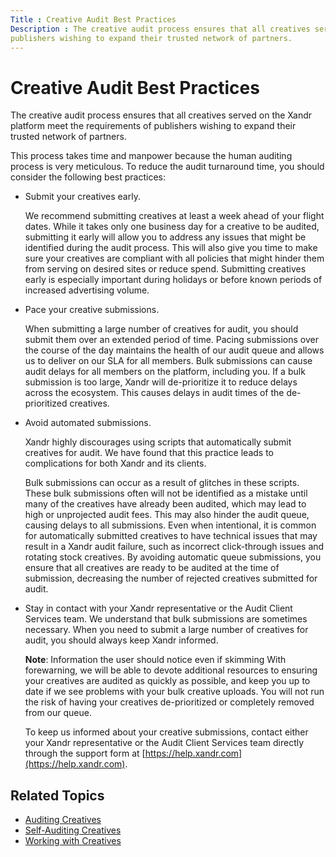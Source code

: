 ```yaml
---
Title : Creative Audit Best Practices
Description : The creative audit process ensures that all creatives served on the Xandr platform meet the requirements of
publishers wishing to expand their trusted network of partners.
---
```


# Creative Audit Best Practices

The creative audit process ensures that all creatives served on the
Xandr platform meet the requirements of publishers wishing to expand their trusted network of partners.

This process takes time and manpower because the human auditing process
is very meticulous. To reduce the audit turnaround time, you should
consider the following best practices:

- Submit your creatives early.

  We recommend submitting creatives at least a week ahead of your flight
  dates. While it takes only one business day for a creative to be
  audited, submitting it early will allow you to address any issues that
  might be identified during the audit process. This will also give you
  time to make sure your creatives are compliant with all policies that
  might hinder them from serving on desired sites or reduce spend.
  Submitting creatives early is especially important during holidays or
  before known periods of increased advertising volume.

- Pace your creative submissions.

  When submitting a large number of creatives for audit, you should
  submit them over an extended period of time. Pacing submissions over
  the course of the day maintains the health of our audit queue and
  allows us to deliver on our SLA for all members. Bulk submissions can
  cause audit delays for all members on the platform, including you. If
  a bulk submission is too large, Xandr will de-prioritize it to reduce delays across the ecosystem. This causes delays in audit times of the de-prioritized creatives.

- Avoid automated submissions.

  Xandr highly discourages using scripts that automatically submit creatives for audit. We have found that this practice leads to complications for both Xandr and its clients.

  Bulk submissions can occur as a result of glitches in these scripts.
  These bulk submissions often will not be identified as a mistake until
  many of the creatives have already been audited, which may lead to
  high or unprojected audit fees. This may also hinder the audit queue,
  causing delays to all submissions. Even when intentional, it is common
  for automatically submitted creatives to have technical issues that
  may result in a Xandr audit failure, such as incorrect click-through issues and rotating stock creatives. By avoiding automatic queue submissions, you ensure that all creatives are ready to be audited at the time of submission, decreasing the number of rejected creatives submitted for audit.

- Stay in contact with your Xandr representative or the Audit Client Services team. We understand that bulk submissions are sometimes necessary. When you
need to submit a large number of creatives for audit, you should always keep Xandr informed.
  
  **Note**: Information the user should notice even if skimming With forewarning, we will be
  able to devote additional resources to ensuring your creatives are audited as quickly as possible, and keep you up to date if we see
  problems with your bulk creative uploads. You will not run the risk of having your creatives de-prioritized or completely removed from our
  queue.

  To keep us informed about your creative submissions, contact either your Xandr representative or the Audit Client Services team directly through the support form at [https://help.xandr.com](https://help.xandr.com).

## Related Topics

- [Auditing Creatives](auditing-creatives.md)
- [Self-Auditing Creatives](self-auditing-creatives.md)
- [Working with Creatives](working-with-creatives.md)

